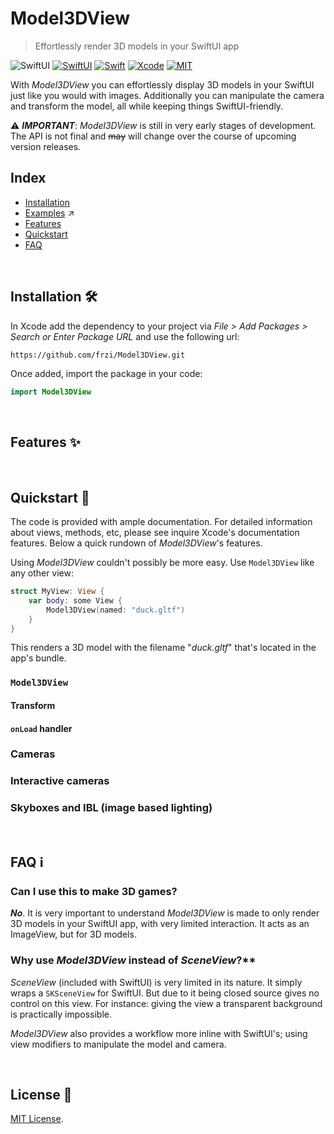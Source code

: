 # Model3DView

> Effortlessly render 3D models in your SwiftUI app

![SwiftUI](https://img.shields.io/github/v/release/frzi/Model3DView?style=for-the-badge)
[![SwiftUI](https://img.shields.io/badge/SwiftUI-blue.svg?style=for-the-badge&logo=swift&logoColor=black)](https://developer.apple.com/xcode/swiftui)
[![Swift](https://img.shields.io/badge/Swift-5.4-orange.svg?style=for-the-badge&logo=swift)](https://swift.org)
[![Xcode](https://img.shields.io/badge/Xcode-13-blue.svg?style=for-the-badge&logo=Xcode&logoColor=white)](https://developer.apple.com/xcode)
[![MIT](https://img.shields.io/badge/license-MIT-black.svg?style=for-the-badge)](https://opensource.org/licenses/MIT)

With *Model3DView* you can effortlessly display 3D models in your SwiftUI just like you would with images. Additionally you can manipulate the camera and transform the model, all while keeping things SwiftUI-friendly.

⚠️ ***IMPORTANT***: *Model3DView* is still in very early stages of development. The API is not final and ~~may~~ will change over the course of upcoming version releases.

## Index
* [Installation](#installation-)
* [Examples](https://github.com/frzi/Model3DView-Examples) ↗️
* [Features](#features-)
* [Quickstart](#quickstart-)
* [FAQ](#faq-)

<br>

## Installation 🛠
In Xcode add the dependency to your project via *File > Add Packages > Search or Enter Package URL* and use the following url:
```
https://github.com/frzi/Model3DView.git
```

Once added, import the package in your code:
```swift
import Model3DView
```

<br>

## Features ✨

<br>

## Quickstart 🚀
The code is provided with ample documentation. For detailed information about views, methods, etc, please see inquire Xcode's documentation features. Below a quick rundown of *Model3DView*'s features.

Using *Model3DView* couldn't possibly be more easy. Use `Model3DView` like any other view:
```swift
struct MyView: View {
	var body: some View {
		Model3DView(named: "duck.gltf")
	}
}
```
This renders a 3D model with the filename "*duck.gltf*" that's located in the app's bundle.

### `Model3DView`

#### Transform
#### `onLoad` handler

### Cameras

### Interactive cameras

### Skyboxes and IBL (image based lighting)

<br>

## FAQ ℹ️
### Can I use this to make 3D games?
***No***. It is very important to understand *Model3DView* is made to only render 3D models in your SwiftUI app, with very limited interaction. It acts as an ImageView, but for 3D models.

### Why use *Model3DView* instead of *SceneView*?**  
*SceneView* (included with SwiftUI) is very limited in its nature. It simply wraps a `SKSceneView` for SwiftUI. But due to it being closed source gives no control on this view. For instance: giving the view a transparent background is practically impossible. 

*Model3DView* also provides a workflow more inline with SwiftUI's; using view modifiers to manipulate the model and camera.

<br>

## License 📄
[MIT License](LICENSE).
